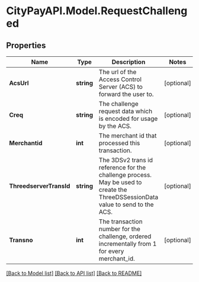 # CityPayAPI.Model.RequestChallenged

## Properties

Name | Type | Description | Notes
------------ | ------------- | ------------- | -------------
**AcsUrl** | **string** | The url of the Access Control Server (ACS) to forward the user to.  | [optional] 
**Creq** | **string** | The challenge request data which is encoded for usage by the ACS. | [optional] 
**Merchantid** | **int** | The merchant id that processed this transaction. | [optional] 
**ThreedserverTransId** | **string** | The 3DSv2 trans id reference for the challenge process. May be used to create the ThreeDSSessionData value to send to the ACS. | [optional] 
**Transno** | **int** | The transaction number for the challenge, ordered incrementally from 1 for every merchant_id.  | [optional] 

[[Back to Model list]](../README.md#documentation-for-models) [[Back to API list]](../README.md#documentation-for-api-endpoints) [[Back to README]](../README.md)

